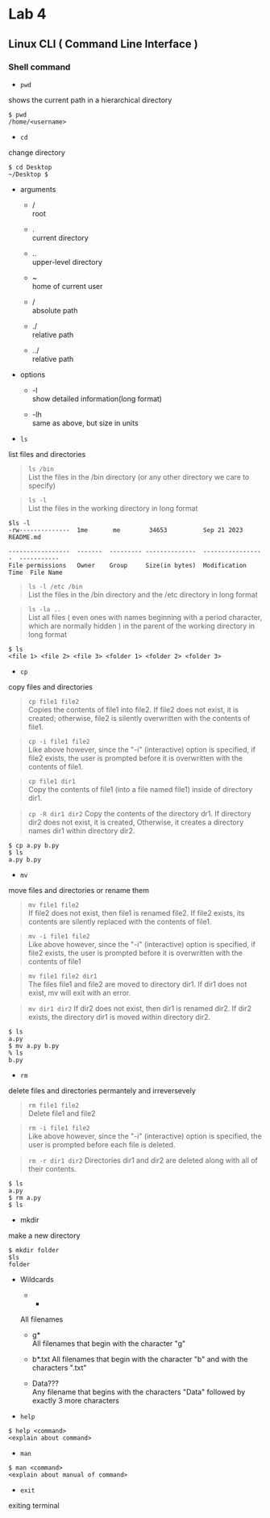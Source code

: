# Lab 4
## Linux CLI ( Command Line Interface )

### Shell command

- `pwd`

shows the current path in a hierarchical directory
```
$ pwd
/home/<username>
```

- `cd`

change directory
```
$ cd Desktop
~/Desktop $
```

- arguments
  
  * /   
  root
  
  * .   
  current directory
  
  * ..   
  upper-level directory
  
  * ~   
  home of current user
  
  * /   
  absolute path
  
  * ./   
  relative path
  
  * ../   
  relative path

- options

  * -l   
  show detailed information(long format)

  * -lh   
  same as above, but size in units

- `ls`

list files and directories   

>`ls /bin`   
List the files in the /bin directory (or any other directory we care to specify)

>`ls -l`   
List the files in the working directory in long format   
```
$ls -l
-rw--------------  1me       me        34653          Sep 21 2023         README.md

-----------------  -------  --------- --------------  -----------------  -----------
File permissions   Owner    Group     Size(in bytes)  Modification Time  File Name
```


>`ls -l /etc /bin`   
List the files in the /bin directory and the /etc directory in long format

>`ls -la ..`   
List all files ( even ones with names beginning with a period character, which are normally  hidden ) in the parent of the working directory in long format   

```
$ ls
<file 1> <file 2> <file 3> <folder 1> <folder 2> <folder 3>
```

- `cp`

copy files and directories

>`cp file1 file2`   
Copies the contents of file1 into file2. If file2 does not exist, it is created; otherwise, file2 is silently overwritten with the contents of file1.

>`cp -i file1 file2`   
Like above however, since the "-i" (interactive) option is specified, if file2 exists, the user is prompted before it is overwritten with the contents of file1.

>`cp file1 dir1`   
Copy the contents of file1 (into a file named file1) inside of directory dir1.

>`cp -R dir1 dir2`
Copy the contents of the directory dr1. If directory dir2 does not exist, it is created, Otherwise, it creates a directory names dir1 within directory dir2.

```
$ cp a.py b.py
$ ls
a.py b.py
```

- `mv`

move files and directories or rename them

>`mv file1 file2`   
If file2 does not exist, then file1 is renamed file2. If file2 exists, its contents are silently replaced with the contents of file1.

>`mv -i file1 file2`   
Like above however, since the "-i" (interactive) option is specified, if file2 exists, the user is prompted before it is overwritten with the contents of file1

>`mv file1 file2 dir1`   
The files file1 and file2 are moved to directory dir1. If dir1 does not exist, mv will exit with an error.

>`mv dir1 dir2`
If dir2 does not exist, then dir1 is renamed dir2. If dir2 exists, the directory dir1 is moved within directory dir2.

```
$ ls
a.py
$ mv a.py b.py
% ls
b.py
```

- `rm`

delete files and directories permantely and irreversevely

>`rm file1 file2`   
Delete file1 and file2

>`rm -i file1 file2`   
Like above however, since the "-i" (interactive) option is specified, the user is prompted before each file is deleted.

>`rm -r dir1 dir2`
Directories dir1 and dir2 are deleted along with all of their contents.

```
$ ls
a.py
$ rm a.py
$ ls

```

- mkdir

make a new directory
```
$ mkdir folder
$ls
folder
```

- Wildcards

  * *    
  All filenames
  
  * g*   
  All filenames that begin with the character "g"
  
  * b*.txt
  All filenames that begin with the character "b" and with the characters ".txt"
  
  * Data???   
  Any filename that begins with the characters "Data" followed by exactly 3 more characters

- `help`

```
$ help <command>
<explain about command>
```

- `man`

```
$ man <command>
<explain about manual of command>
```

- `exit`

exiting terminal


